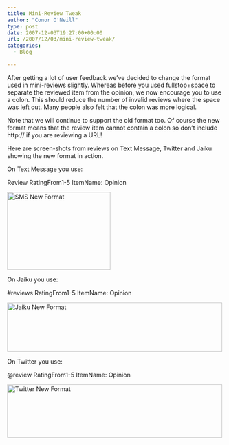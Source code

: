```yaml
---
title: Mini-Review Tweak
author: "Conor O'Neill"
type: post
date: 2007-12-03T19:27:00+00:00
url: /2007/12/03/mini-review-tweak/
categories:
  - Blog

---
```

After getting a lot of user feedback we&#8217;ve decided to change the format used in mini-reviews slightly. Whereas before you used fullstop+space to separate the reviewed item from the opinion, we now encourage you to use a colon. This should reduce the number of invalid reviews where the space was left out. Many people also felt that the colon was more logical.

Note that we will continue to support the old format too. Of course the new format means that the review item cannot contain a colon so don&#8217;t include http:// if you are reviewing a URL!

Here are screen-shots from reviews on Text Message, Twitter and Jaiku showing the new format in action.

On Text Message you use:
  
Review RatingFrom1-5 ItemName: Opinion

[<img src="http://www.loudervoice.com/wp-content/uploads/2007/12/03/mini-review-tweak/2084716900_f50bc8510f_m.jpg" width="240" height="180" alt="SMS New Format" />][1]

On Jaiku you use:
  
#reviews RatingFrom1-5 ItemName: Opinion

[<img src="http://www.loudervoice.com/wp-content/uploads/2007/12/03/mini-review-tweak/2083931235_ea27becdb3.jpg" width="500" height="114" alt="Jaiku New Format" />][2]

On Twitter you use:
  
@review RatingFrom1-5 ItemName: Opinion

[<img src="http://www.loudervoice.com/wp-content/uploads/2007/12/03/mini-review-tweak/2084715870_640d3d1c4c.jpg" width="500" height="124" alt="Twitter New Format" />][3]

 [1]: http://www.flickr.com/photos/bandon1/2084716900/ "SMS New Format by bandon1, on Flickr"
 [2]: http://www.flickr.com/photos/bandon1/2083931235/ "Jaiku New Format by bandon1, on Flickr"
 [3]: http://www.flickr.com/photos/bandon1/2084715870/ "Twitter New Format by bandon1, on Flickr"
